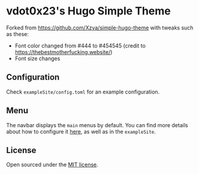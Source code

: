 # vdot0x23's Hugo Simple Theme

Forked from https://github.com/Xzya/simple-hugo-theme with tweaks such as these:
- Font color changed from #444 to #454545 (credit to https://thebestmotherfucking.website/)
- Font size changes


## Configuration

Check `exampleSite/config.toml` for an example configuration.

## Menu

The navbar displays the `main` menus by default. You can find more details about how to configure it [here](https://gohugo.io/templates/menu-templates/), as well as in the `exampleSite`.

## License

Open sourced under the [MIT license](./LICENSE.md).
